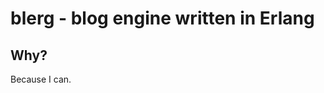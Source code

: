 blerg - blog engine written in Erlang
=====================================

## Why?

Because I can.

